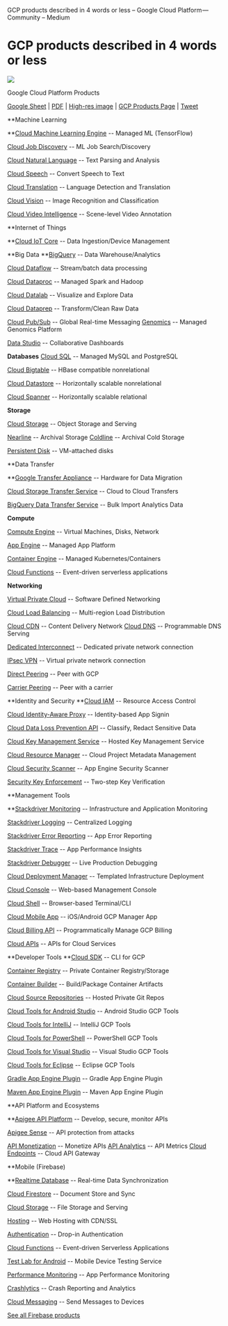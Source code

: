 GCP products described in 4 words or less – Google Cloud Platform — Community – Medium

# GCP products described in 4 words or less

[![](../_resources/e56a1b36896ea2947e057ca88d2c80a4.png)](https://storage.googleapis.com/gregsramblings-downloads/gcp-products-4-words-or-less-2017-10-25.png)

Google Cloud Platform Products

[Google Sheet](https://docs.google.com/spreadsheets/d/12LUCeZhq-lnY7XQv4dS-81uWJS0Bf7O-OBBKIegTJjQ/edit?usp=sharing) | [PDF](https://storage.googleapis.com/gregsramblings-downloads/gcp-products-4-words-or-less-2017-10-25.pdf) | [High-res image](https://storage.googleapis.com/gregsramblings-downloads/gcp-products-4-words-or-less-2017-10-25.png) | [GCP Products Page](https://cloud.google.com/products) | [Tweet](https://twitter.com/gregsramblings/status/923586747493105664)

**Machine Learning

**[Cloud Machine Learning Engine](https://cloud.google.com/ml-engine/) -- Managed ML (TensorFlow)

[Cloud Job Discovery](https://cloud.google.com/job-discovery/) -- ML Job Search/Discovery

[Cloud Natural Language](https://cloud.google.com/natural-language/) -- Text Parsing and Analysis

[Cloud Speech](https://cloud.google.com/speech/) -- Convert Speech to Text

[Cloud Translation](https://cloud.google.com/translate/) -- Language Detection and Translation

[Cloud Vision](https://cloud.google.com/vision/) -- Image Recognition and Classification

[Cloud Video Intelligence](https://cloud.google.com/video-intelligence/) -- Scene-level Video Annotation

**Internet of Things

**[Cloud IoT Core](https://cloud.google.com/iot-core/) -- Data Ingestion/Device Management

**Big Data
**[BigQuery](https://cloud.google.com/bigquery/) -- Data Warehouse/Analytics

[Cloud Dataflow](https://cloud.google.com/dataflow/) -- Stream/batch data processing

[Cloud Dataproc](https://cloud.google.com/dataproc/) -- Managed Spark and Hadoop

[Cloud Datalab](https://cloud.google.com/datalab/) -- Visualize and Explore Data

[Cloud Dataprep](https://cloud.google.com/dataprep/) -- Transform/Clean Raw Data

[Cloud Pub/Sub](https://cloud.google.com/pubsub/) -- Global Real-time Messaging
[Genomics](https://cloud.google.com/genomics/) -- Managed Genomics Platform

[Data Studio](https://cloud.google.com/data-studio/) -- Collaborative Dashboards

**Databases**
[Cloud SQL](https://cloud.google.com/sql/) -- Managed MySQL and PostgreSQL

[Cloud Bigtable](https://cloud.google.com/bigtable/) -- HBase compatible nonrelational

[Cloud Datastore](https://cloud.google.com/datastore/) -- Horizontally scalable nonrelational

[Cloud Spanner](https://cloud.google.com/spanner/) -- Horizontally scalable relational

**Storage**

[Cloud Storage](https://cloud.google.com/storage/) -- Object Storage and Serving

[Nearline](https://cloud.google.com/storage/archival/) -- Archival Storage
[Coldline](https://cloud.google.com/storage/archival/) -- Archival Cold Storage

[Persistent Disk](https://cloud.google.com/persistent-disk/) -- VM-attached disks

**Data Transfer

**[Google Transfer Appliance](https://cloud.google.com/transfer-appliance/) -- Hardware for Data Migration

[Cloud Storage Transfer Service](https://cloud.google.com/storage/transfer/) -- Cloud to Cloud Transfers

[BigQuery Data Transfer Service](https://cloud.google.com/bigquery/transfer/) -- Bulk Import Analytics Data

**Compute**

[Compute Engine](https://cloud.google.com/products/) -- Virtual Machines, Disks, Network

[App Engine](https://cloud.google.com/appengine/) -- Managed App Platform

[Container Engine](https://cloud.google.com/container-engine/) -- Managed Kubernetes/Containers

[Cloud Functions](https://cloud.google.com/functions/) -- Event-driven serverless applications

**Networking**

[Virtual Private Cloud](https://cloud.google.com/vpc/) -- Software Defined Networking

[Cloud Load Balancing](https://cloud.google.com/load-balancing/) -- Multi-region Load Distribution

[Cloud CDN](https://cloud.google.com/cdn/) -- Content Delivery Network
[Cloud DNS](https://cloud.google.com/dns/) -- Programmable DNS Serving

[Dedicated Interconnect](https://cloud.google.com/interconnect/) -- Dedicated private network connection

[IPsec VPN](https://cloud.google.com/compute/docs/vpn/overview) -- Virtual private network connection

[Direct Peering](https://cloud.google.com/interconnect/docs/how-to/direct-peering) -- Peer with GCP

[Carrier Peering](https://cloud.google.com/interconnect/docs/how-to/carrier-peering) -- Peer with a carrier

**Identity and Security
**[Cloud IAM](https://cloud.google.com/iam/) -- Resource Access Control

[Cloud Identity-Aware Proxy](https://cloud.google.com/iap/) -- Identity-based App Signin

[Cloud Data Loss Prevention API](https://cloud.google.com/dlp/) -- Classify, Redact Sensitive Data

[Cloud Key Management Service](https://cloud.google.com/kms/) -- Hosted Key Management Service

[Cloud Resource Manager](https://cloud.google.com/resource-manager/) -- Cloud Project Metadata Management

[Cloud Security Scanner](https://cloud.google.com/security-scanner/) -- App Engine Security Scanner

[Security Key Enforcement](https://cloud.google.com/security-key/) -- Two-step Key Verification

**Management Tools

**[Stackdriver Monitoring](https://cloud.google.com/monitoring/) -- Infrastructure and Application Monitoring

[Stackdriver Logging](https://cloud.google.com/logging/) -- Centralized Logging

[Stackdriver Error Reporting](https://cloud.google.com/error-reporting/) -- App Error Reporting

[Stackdriver Trace](https://cloud.google.com/trace/) -- App Performance Insights

[Stackdriver Debugger](https://cloud.google.com/debugger/) -- Live Production Debugging

[Cloud Deployment Manager](https://cloud.google.com/deployment-manager/) -- Templated Infrastructure Deployment

[Cloud Console](https://cloud.google.com/cloud-console/) -- Web-based Management Console

[Cloud Shell](https://cloud.google.com/shell/) -- Browser-based Terminal/CLI

[Cloud Mobile App](https://cloud.google.com/console-app/) -- iOS/Android GCP Manager App

[Cloud Billing API](https://cloud.google.com/billing/docs/) -- Programmatically Manage GCP Billing

[Cloud APIs](https://cloud.google.com/apis/) -- APIs for Cloud Services

**Developer Tools
**[Cloud SDK](https://cloud.google.com/sdk/) -- CLI for GCP

[Container Registry](https://cloud.google.com/container-registry/) -- Private Container Registry/Storage

[Container Builder](https://cloud.google.com/container-builder/) -- Build/Package Container Artifacts

[Cloud Source Repositories](https://cloud.google.com/source-repositories/) -- Hosted Private Git Repos

[Cloud Tools for Android Studio](https://cloud.google.com/tools/android-studio/docs/) -- Android Studio GCP Tools

[Cloud Tools for IntelliJ](https://cloud.google.com/intellij/) -- IntelliJ GCP Tools

[Cloud Tools for PowerShell](https://cloud.google.com/powershell/) -- PowerShell GCP Tools

[Cloud Tools for Visual Studio](https://cloud.google.com/visual-studio/) -- Visual Studio GCP Tools

[Cloud Tools for Eclipse](https://cloud.google.com/eclipse/docs/) -- Eclipse GCP Tools

[Gradle App Engine Plugin](https://github.com/GoogleCloudPlatform/app-gradle-plugin) -- Gradle App Engine Plugin

[Maven App Engine Plugin](https://github.com/GoogleCloudPlatform/app-maven-plugin) -- Maven App Engine Plugin

**API Platform and Ecosystems

**[Apigee API Platform](https://cloud.google.com/apigee-api-management/) -- Develop, secure, monitor APIs

[Apigee Sense](https://cloud.google.com/apigee-sense/) -- API protection from attacks

[API Monetization](https://cloud.google.com/api-monetization/) -- Monetize APIs
[API Analytics](https://cloud.google.com/api-analytics/) -- API Metrics
[Cloud Endpoints](https://cloud.google.com/endpoints/) -- Cloud API Gateway

**Mobile (Firebase)

**[Realtime Database](https://firebase.google.com/products/database) -- Real-time Data Synchronization

[Cloud Firestore](https://firebase.google.com/products/firestore/) -- Document Store and Sync

[Cloud Storage](https://firebase.google.com/products/storage/) -- File Storage and Serving

[Hosting](https://firebase.google.com/products/hosting) -- Web Hosting with CDN/SSL

[Authentication](https://firebase.google.com/products/auth/) -- Drop-in Authentication

[Cloud Functions](https://firebase.google.com/products/functions/) -- Event-driven Serverless Applications

[Test Lab for Android](https://firebase.google.com/products/test-lab/) -- Mobile Device Testing Service

[Performance Monitoring](https://firebase.google.com/products/performance/) -- App Performance Monitoring

[Crashlytics](https://fabric.io/kits/android/crashlytics/summary) -- Crash Reporting and Analytics

[Cloud Messaging](https://firebase.google.com/products/cloud-messaging/) -- Send Messages to Devices

[See all Firebase products](https://firebase.google.com/products/)